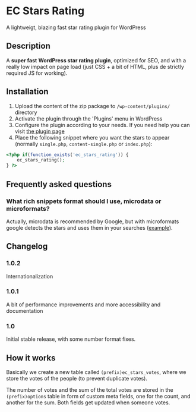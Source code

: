 # EC Stars Rating #

A lightweigt, blazing fast star rating plugin for WordPress

## Description ##

A **super fast** **WordPress star rating plugin**, optimized for SEO, and with a really low impact on page load (just CSS + a bit of HTML, plus de strictly required JS for working).

## Installation ##

1. Upload the content of the zip package to `/wp-content/plugins/` directory
2. Activate the plugin through the 'Plugins' menu in WordPress
3. Configure the plugin according to your needs. If you need help you can visit [the plugin page](http://emiliocobos.net/ec-stars-rating-wordpress-plugin/)
4. Place the following snippet where you want the stars to appear (normally `single.php`, `content-single.php` or `index.php`):

```php
<?php if(function_exists('ec_stars_rating')) {
	ec_stars_rating();
} ?>
```

## Frequently asked questions ##

### What rich snippets format should I use, microdata or microformats? ###

Actually, microdata is recommended by Google, but with microformats google detects the stars and uses them in your searches ([example](https://www.google.com/search?q=site:emiliocobos.net+ec+stars+rating)).

## Changelog ##

### 1.0.2 ###
Internationalization

### 1.0.1 ###
A bit of performance improvements and more accessibility and documentation

### 1.0 ###
Initial stable release, with some number format fixes.

## How it works ##

Basically we create a new table called `(prefix)ec_stars_votes`, where we store the votes of the people (to prevent duplicate votes).

The number of votes and the sum of the total votes are stored in the `(prefix)options` table in form of custom meta fields, one for the count, and another for the sum. Both fields get updated when someone votes.